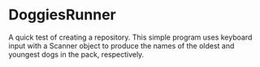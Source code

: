 # DoggiesRunner
A quick test of creating a repository. This simple program uses keyboard input with a Scanner object to produce the names of the oldest and youngest dogs in the pack, respectively.
